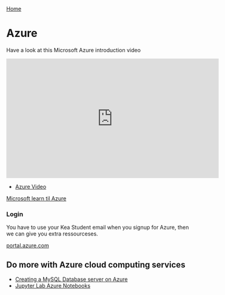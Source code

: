 [Home](../README.md)
# Azure
Have a look at this Microsoft Azure introduction video
<iframe width="560" height="315" src="https://docs.microsoft.com/video/media/fb5e46dc-a80f-4dbb-95b0-1e52b5325999/get-started-with-azure_high.mp4" 
frameborder="0" allow="accelerometer; autoplay=false; encrypted-media; gyroscope; picture-in-picture" allowfullscreen></iframe>

- [Azure Video](https://docs.microsoft.com/video/media/fb5e46dc-a80f-4dbb-95b0-1e52b5325999/get-started-with-azure_high.mp4)


[Microsoft learn til Azure](https://docs.microsoft.com/da-dk/learn/azure/?WT.mc_id=home_homepage-azureportal-learn)

### Login
You have to use your Kea Student email when you signup for Azure, then we can give you extra ressourceses.

[portal.azure.com](https://portal.azure.com)

## Do more with Azure cloud computing services

- [Creating a MySQL Database server on Azure](./MySQL_Database_Server.md)
- [Jupyter Lab Azure Notebooks](./Jupyter_Lab_Azure_Notebooks.md)


